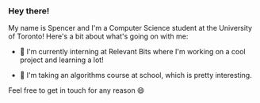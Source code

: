 ### Hey there!

My name is Spencer and I'm a Computer Science student at the University of Toronto! Here's a bit about what's going on with me:

- 🔭 I'm currently interning at Relevant Bits where I'm working on a cool project and learning a lot!

- 🌱 I'm taking an algorithms course at school, which is pretty interesting.

Feel free to get in touch for any reason 😄

<!--
**spalmurray/spalmurray** is a ✨ _special_ ✨ repository because its `README.md` (this file) appears on your GitHub profile.

Here are some ideas to get you started:

- 🔭 I’m currently working on ...
- 🌱 I’m currently learning ...
- 👯 I’m looking to collaborate on ...
- 🤔 I’m looking for help with ...
- 💬 Ask me about ...
- 📫 How to reach me: ...
- 😄 Pronouns: ...
- ⚡ Fun fact: ...
-->
